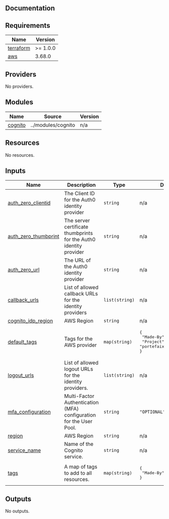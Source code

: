 ## Documentation

<!-- BEGINNING OF PRE-COMMIT-TERRAFORM DOCS HOOK -->
## Requirements

| Name | Version |
|------|---------|
| <a name="requirement_terraform"></a> [terraform](#requirement\_terraform) | >= 1.0.0 |
| <a name="requirement_aws"></a> [aws](#requirement\_aws) | 3.68.0 |

## Providers

No providers.

## Modules

| Name | Source | Version |
|------|--------|---------|
| <a name="module_cognito"></a> [cognito](#module\_cognito) | ../modules/cognito | n/a |

## Resources

No resources.

## Inputs

| Name | Description | Type | Default | Required |
|------|-------------|------|---------|:--------:|
| <a name="input_auth_zero_clientid"></a> [auth\_zero\_clientid](#input\_auth\_zero\_clientid) | The Client ID for the Auth0 identity provider | `string` | n/a | yes |
| <a name="input_auth_zero_thumbprint"></a> [auth\_zero\_thumbprint](#input\_auth\_zero\_thumbprint) | The server certificate thumbprints for the Auth0 identity provider | `string` | n/a | yes |
| <a name="input_auth_zero_url"></a> [auth\_zero\_url](#input\_auth\_zero\_url) | The URL of the Auth0 identity provider | `string` | n/a | yes |
| <a name="input_callback_urls"></a> [callback\_urls](#input\_callback\_urls) | List of allowed callback URLs for the identity providers | `list(string)` | n/a | yes |
| <a name="input_cognito_idp_region"></a> [cognito\_idp\_region](#input\_cognito\_idp\_region) | AWS Region | `string` | n/a | yes |
| <a name="input_default_tags"></a> [default\_tags](#input\_default\_tags) | Tags for the AWS provider | `map(string)` | <pre>{<br>  "Made-By": "terraform",<br>  "Project": "portefaix"<br>}</pre> | no |
| <a name="input_logout_urls"></a> [logout\_urls](#input\_logout\_urls) | List of allowed logout URLs for the identity providers. | `list(string)` | n/a | yes |
| <a name="input_mfa_configuration"></a> [mfa\_configuration](#input\_mfa\_configuration) | Multi-Factor Authentication (MFA) configuration for the User Pool. | `string` | `"OPTIONAL"` | no |
| <a name="input_region"></a> [region](#input\_region) | AWS Region | `string` | n/a | yes |
| <a name="input_service_name"></a> [service\_name](#input\_service\_name) | Name of the Cognito service. | `string` | n/a | yes |
| <a name="input_tags"></a> [tags](#input\_tags) | A map of tags to add to all resources. | `map(string)` | <pre>{<br>  "Made-By": "terraform"<br>}</pre> | no |

## Outputs

No outputs.
<!-- END OF PRE-COMMIT-TERRAFORM DOCS HOOK -->
